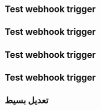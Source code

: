 # Test webhook trigger
# Test webhook trigger
# Test webhook trigger
# Test webhook trigger
# تعديل بسيط
